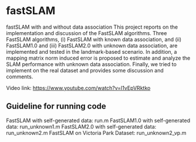 # fastSLAM
fastSLAM with and without data association
This project reports on the implementation and discussion of the FastSLAM algorithms. Three FastSLAM algorithms, (i) FastSLAM with known data association, and (ii) FastSLAM1.0 and (iii) FastSLAM2.0 with unknown data association, are implemented and tested in the landmark-based scenario. In addition, a mapping matrix norm induced error is proposed to estimate and analyze the SLAM performance with unknown data association. Finally, we tried to implement on the real dataset and provides some discussion and comments.

Video link: https://www.youtube.com/watch?v=l1vEpVRktko

## Guideline for running code
FastSLAM with self-generated data: run.m
FastSLAM1.0 with self-generated data: run_unknown1.m
FastSLAM2.0 with self-generated data: run_unknown2.m
FastSLAM on Victoria Park Dataset: run_unknown2_vp.m

